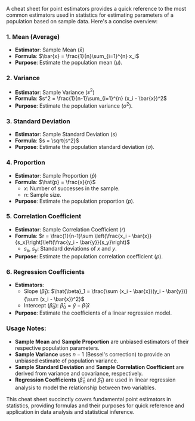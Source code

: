 A cheat sheet for point estimators provides a quick reference to the most common estimators used in statistics for estimating parameters of a population based on sample data. Here's a concise overview:

### 1. Mean (Average)
- **Estimator**: Sample Mean ($\bar{x}$)
- **Formula**: $\bar{x} = \frac{1}{n}\sum_{i=1}^{n} x_i$
- **Purpose**: Estimate the population mean ($\mu$).

### 2. Variance
- **Estimator**: Sample Variance ($s^2$)
- **Formula**: $s^2 = \frac{1}{n-1}\sum_{i=1}^{n} (x_i - \bar{x})^2$
- **Purpose**: Estimate the population variance ($\sigma^2$).

### 3. Standard Deviation
- **Estimator**: Sample Standard Deviation ($s$)
- **Formula**: $s = \sqrt{s^2}$
- **Purpose**: Estimate the population standard deviation ($\sigma$).

### 4. Proportion
- **Estimator**: Sample Proportion ($\hat{p}$)
- **Formula**: $\hat{p} = \frac{x}{n}$
  - $x$: Number of successes in the sample.
  - $n$: Sample size.
- **Purpose**: Estimate the population proportion ($p$).

### 5. Correlation Coefficient
- **Estimator**: Sample Correlation Coefficient ($r$)
- **Formula**: $r = \frac{1}{n-1}\sum \left(\frac{x_i - \bar{x}}{s_x}\right)\left(\frac{y_i - \bar{y}}{s_y}\right)$
  - $s_x$, $s_y$: Standard deviations of $x$ and $y$.
- **Purpose**: Estimate the population correlation coefficient ($\rho$).

### 6. Regression Coefficients
- **Estimators**: 
  - Slope ($\hat{\beta}_1$): $\hat{\beta}_1 = \frac{\sum (x_i - \bar{x})(y_i - \bar{y})}{\sum (x_i - \bar{x})^2}$
  - Intercept ($\hat{\beta}_0$): $\hat{\beta}_0 = \bar{y} - \hat{\beta}_1\bar{x}$
- **Purpose**: Estimate the coefficients of a linear regression model.

### Usage Notes:
- **Sample Mean** and **Sample Proportion** are unbiased estimators of their respective population parameters.
- **Sample Variance** uses $n-1$ (Bessel's correction) to provide an unbiased estimate of population variance.
- **Sample Standard Deviation** and **Sample Correlation Coefficient** are derived from variance and covariance, respectively.
- **Regression Coefficients** ($\hat{\beta}_0$ and $\hat{\beta}_1$) are used in linear regression analysis to model the relationship between two variables.

This cheat sheet succinctly covers fundamental point estimators in statistics, providing formulas and their purposes for quick reference and application in data analysis and statistical inference.
